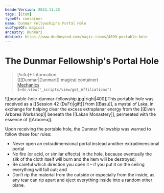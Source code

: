 ```yaml
---
headerVersion: 2023.11.25
tags: [item]
typeOf: container
name: Dunmar Fellowship's Portal Hole
subTypeOf: magical
ancestry: Dunmari
ddbLink: https://www.dndbeyond.com/magic-items/4699-portable-hole
---
```

# The Dunmar Fellowship's Portal Hole
>[!info]+ Information  
> ([[Dunmar|Dunmari]] magical container)  
> [Mechanics](https://www.dndbeyond.com/magic-items/4699-portable-hole)  
> `$=dv.view("_scripts/view/get_Affiliations")`

![[portable-hole-dunmar-fellowship.jpg|right|400]]This portable hole was received as a [[Session 42 (DuFr)|gift]] from [[Basu]], a mystai of Laka, in exchange for helping clear the excess extraplanar energy from the [[Elven Arborea Workshop]] beneath the [[Lakan Monastery]], permeated with the essence of [[Arborea]]. 

Upon receiving the portable hole, the Dunmar Fellowship was warned to follow these four rules:
- Never open an extradimensional portal instead another extradimensional portal
- No fire (or acid, or similar effects) in the hole, because eventually the silk of the cloth itself will burn and the item will be destroyed; 
- Be careful which direction you open it – if you put it on the ceiling everything will fall out; and 
- Don’t rip the material from the outside or especially from the inside, as any tear can rip apart and eject everything inside into a random other plane. 

